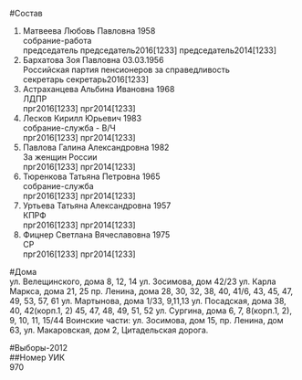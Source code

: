 #Состав  
1. Матвеева Любовь Павловна 1958  
    собрание-работа  
    председатель председатель2016[1233] председатель2014[1233]  
2. Бархатова Зоя Павловна 03.03.1956  
    Российская партия пенсионеров за справедливость  
    секретарь секретарь2016[1233]  
3. Астраханцева Альбина Ивановна 1968  
    ЛДПР  
    прг2016[1233] прг2014[1233]  
4. Лесков Кирилл Юрьевич 1983  
    собрание-служба - В/Ч  
    прг2016[1233] прг2014[1233]  
5. Павлова Галина Александровна 1982  
    За женщин России  
    прг2016[1233] прг2014[1233]  
6. Тюренкова Татьяна Петровна 1965  
    собрание-служба  
    прг2016[1233] прг2014[1233]  
7. Уртьева Татьяна Александровна 1957  
    КПРФ  
    прг2016[1233] прг2014[1233]  
8. Фицнер Светлана Вячеславовна 1975  
    СР  
    прг2016[1233] прг2014[1233]  
  
#Дома  
ул. Велещинского, дома 8, 12, 14 ул. Зосимова, дом 42/23 ул. Карла Маркса, дома 21, 25 пр. Ленина, дома 28, 30, 32, 38, 40, 41/6, 43, 45, 47, 49, 53, 57, 61 ул. Мартынова, дома 1/33, 9,11,13 ул. Посадская, дома 38, 40, 42(корп.1, 2) 45, 47, 48, 49, 51, 52 ул. Сургина, дома 6, 7, 8(корп.1, 2), 9, 10, 11, 15/44 Воинские части: ул. Зосимова, дом 15, пр. Ленина, дом 63, ул. Макаровская, дом 2, Цитадельская дорога.  
  
#Выборы-2012  
##Номер УИК  
970  
